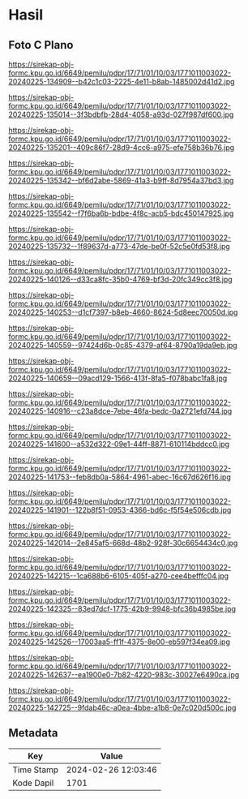 # Hasil

## Foto C Plano

https://sirekap-obj-formc.kpu.go.id/6649/pemilu/pdpr/17/71/01/10/03/1771011003022-20240225-134909--b42c1c03-2225-4e11-b8ab-1485002d41d2.jpg

https://sirekap-obj-formc.kpu.go.id/6649/pemilu/pdpr/17/71/01/10/03/1771011003022-20240225-135014--3f3bdbfb-28d4-4058-a93d-027f987df600.jpg

https://sirekap-obj-formc.kpu.go.id/6649/pemilu/pdpr/17/71/01/10/03/1771011003022-20240225-135201--409c86f7-28d9-4cc6-a975-efe758b36b76.jpg

https://sirekap-obj-formc.kpu.go.id/6649/pemilu/pdpr/17/71/01/10/03/1771011003022-20240225-135342--bf6d2abe-5869-41a3-b9ff-8d7954a37bd3.jpg

https://sirekap-obj-formc.kpu.go.id/6649/pemilu/pdpr/17/71/01/10/03/1771011003022-20240225-135542--f7f6ba6b-bdbe-4f8c-acb5-bdc450147925.jpg

https://sirekap-obj-formc.kpu.go.id/6649/pemilu/pdpr/17/71/01/10/03/1771011003022-20240225-135732--1f89637d-a773-47de-be0f-52c5e0fd53f8.jpg

https://sirekap-obj-formc.kpu.go.id/6649/pemilu/pdpr/17/71/01/10/03/1771011003022-20240225-140126--d33ca8fc-35b0-4769-bf3d-20fc349cc3f8.jpg

https://sirekap-obj-formc.kpu.go.id/6649/pemilu/pdpr/17/71/01/10/03/1771011003022-20240225-140253--d1cf7397-b8eb-4660-8624-5d8eec70050d.jpg

https://sirekap-obj-formc.kpu.go.id/6649/pemilu/pdpr/17/71/01/10/03/1771011003022-20240225-140559--97424d6b-0c85-4379-af64-8790a19da9eb.jpg

https://sirekap-obj-formc.kpu.go.id/6649/pemilu/pdpr/17/71/01/10/03/1771011003022-20240225-140659--09acd129-1566-413f-8fa5-f078babc1fa8.jpg

https://sirekap-obj-formc.kpu.go.id/6649/pemilu/pdpr/17/71/01/10/03/1771011003022-20240225-140916--c23a8dce-7ebe-46fa-bedc-0a2721efd744.jpg

https://sirekap-obj-formc.kpu.go.id/6649/pemilu/pdpr/17/71/01/10/03/1771011003022-20240225-141600--a532d322-09e1-44ff-8871-610114bddcc0.jpg

https://sirekap-obj-formc.kpu.go.id/6649/pemilu/pdpr/17/71/01/10/03/1771011003022-20240225-141753--feb8db0a-5864-4961-abec-16c67d626f16.jpg

https://sirekap-obj-formc.kpu.go.id/6649/pemilu/pdpr/17/71/01/10/03/1771011003022-20240225-141901--122b8f51-0953-4366-bd6c-f5f54e506cdb.jpg

https://sirekap-obj-formc.kpu.go.id/6649/pemilu/pdpr/17/71/01/10/03/1771011003022-20240225-142014--2e845af5-668d-48b2-928f-30c6654434c0.jpg

https://sirekap-obj-formc.kpu.go.id/6649/pemilu/pdpr/17/71/01/10/03/1771011003022-20240225-142215--1ca688b6-6105-405f-a270-cee4befffc04.jpg

https://sirekap-obj-formc.kpu.go.id/6649/pemilu/pdpr/17/71/01/10/03/1771011003022-20240225-142325--83ed7dcf-1775-42b9-9948-bfc36b4985be.jpg

https://sirekap-obj-formc.kpu.go.id/6649/pemilu/pdpr/17/71/01/10/03/1771011003022-20240225-142526--17003aa5-ff1f-4375-8e00-eb597f34ea09.jpg

https://sirekap-obj-formc.kpu.go.id/6649/pemilu/pdpr/17/71/01/10/03/1771011003022-20240225-142637--ea1900e0-7b82-4220-983c-30027e6490ca.jpg

https://sirekap-obj-formc.kpu.go.id/6649/pemilu/pdpr/17/71/01/10/03/1771011003022-20240225-142725--9fdab46c-a0ea-4bbe-a1b8-0e7c020d500c.jpg


## Metadata

| Key        | Value               |
| ---------- | ------------------- |
| Time Stamp | 2024-02-26 12:03:46 |
| Kode Dapil | 1701                |



